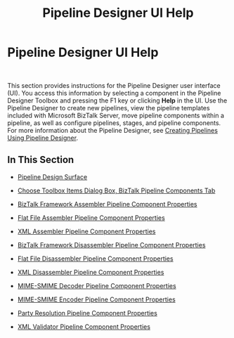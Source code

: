 ﻿---
title: Pipeline Designer UI Help
TOCTitle: Pipeline Designer UI Help
ms:assetid: aae6d7e0-5c5f-47d5-99d8-7b09c77a315a
ms:mtpsurl: https://msdn.microsoft.com/library/Aa577986(v=BTS.80)
ms:contentKeyID: 51530374
ms.date: 08/30/2017
mtps_version: v=BTS.80
f1_keywords:
- bts10.pipelines.design.ui.help
---

# Pipeline Designer UI Help

 

This section provides instructions for the Pipeline Designer user interface (UI). You access this information by selecting a component in the Pipeline Designer Toolbox and pressing the F1 key or clicking **Help** in the UI. Use the Pipeline Designer to create new pipelines, view the pipeline templates included with Microsoft BizTalk Server, move pipeline components within a pipeline, as well as configure pipelines, stages, and pipeline components. For more information about the Pipeline Designer, see [Creating Pipelines Using Pipeline Designer](https://msdn.microsoft.com/library/aa561179\(v=bts.80\)).

## In This Section

  - [Pipeline Design Surface](pipeline-design-surface.md)

  - [Choose Toolbox Items Dialog Box, BizTalk Pipeline Components Tab](choose-toolbox-items-dialog-box-biztalk-pipeline-components-tab.md)

  - [BizTalk Framework Assembler Pipeline Component Properties](biztalk-framework-assembler-pipeline-component-properties.md)

  - [Flat File Assembler Pipeline Component Properties](flat-file-assembler-pipeline-component-properties.md)

  - [XML Assembler Pipeline Component Properties](xml-assembler-pipeline-component-properties.md)

  - [BizTalk Framework Disassembler Pipeline Component Properties](biztalk-framework-disassembler-pipeline-component-properties.md)

  - [Flat File Disassembler Pipeline Component Properties](flat-file-disassembler-pipeline-component-properties.md)

  - [XML Disassembler Pipeline Component Properties](xml-disassembler-pipeline-component-properties.md)

  - [MIME-SMIME Decoder Pipeline Component Properties](mime-smime-decoder-pipeline-component-properties.md)

  - [MIME-SMIME Encoder Pipeline Component Properties](mime-smime-encoder-pipeline-component-properties.md)

  - [Party Resolution Pipeline Component Properties](party-resolution-pipeline-component-properties.md)

  - [XML Validator Pipeline Component Properties](xml-validator-pipeline-component-properties.md)

